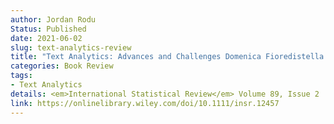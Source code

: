 ```yaml
---
author: Jordan Rodu
Status: Published
date: 2021-06-02
slug: text-analytics-review
title: "Text Analytics: Advances and Challenges Domenica Fioredistella Iezzi, Damon Mayaffre and Michelangelo Misuraca Springer, 2020, xi + 302 pages, £95.50, eBook ISBN: 978-3-030-52680-1"
categories: Book Review
tags:
- Text Analytics
details: <em>International Statistical Review</em> Volume 89, Issue 2
link: https://onlinelibrary.wiley.com/doi/10.1111/insr.12457
---
```


